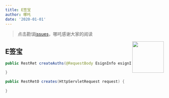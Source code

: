 ```yaml
---
title: E签宝
author: 哪吒
date: '2020-01-01'
---
```


> 点击勘误[issues](https://github.com/webVueBlog/JavaPlusDoc/issues)，哪吒感谢大家的阅读

<img align="right" width="100" src="https://cdn.jsdelivr.net/gh/YunYouJun/yun/images/yun-alpha-compressed.png">

## E签宝

```java
public RestRet createAuths(@RequestBody EsignInfo esignInfo, HttpServletRequest request) {

}

public RestRetO creates(HttpServletRequest request) {
    
}
```


